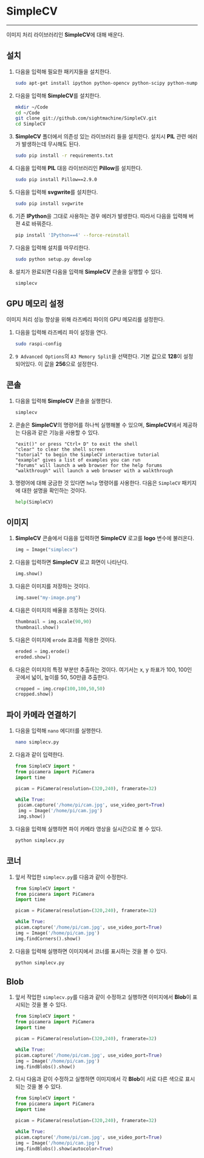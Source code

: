 # SimpleCV

------

이미지 처리 라이브러리인 **SimpleCV**에 대해 배운다.

## 설치

1. 다음을 입력해 필요한 패키지들을 설치한다.

   ```bash
   sudo apt-get install ipython python-opencv python-scipy python-numpy python-setuptools python-pip -y
   ```

2. 다음을 입력해 **SimpleCV**를 설치한다.

   ```bash
   mkdir ~/Code
   cd ~/Code
   git clone git://github.com/sightmachine/SimpleCV.git
   cd SimpleCV
   ```

3. **SimpleCV** 폴더에서 의존성 있는 라이브러리 들을 설치한다. 설치시 **PIL** 관련 에러가 발생하는데 무시해도 된다.

   ```bash
   sudo pip install -r requirements.txt
   ```

4. 다음을 입력해 **PIL** 대응 라이브러리인 **Pillow**를 설치한다.

   ```bash
   sudo pip install Pillow==2.9.0
   ```

5. 다음을 입력해 **svgwrite**를 설치한다.

   ```bash
   sudo pip install svgwrite
   ```

6. 기존 **IPython**을 그대로 사용하는 경우 에러가 발생한다. 따라서 다음을 입력해 버젼 4로 바꿔준다.

   ```bash
   pip install 'IPython==4' --force-reinstall
   ```

7. 다음을 입력해 설치를 마무리한다.

   ```bash
   sudo python setup.py develop
   ```

8. 설치가 완료되면 다음을 입력해 **SimpleCV** 콘솔을 실행할 수 있다.

   ```bash
   simplecv
   ```

## GPU 메모리 설정

이미지 처리 성능 향상을 위해 라즈베리 파이의 GPU 메모리를 설정한다.

1. 다음을 입력해 라즈베리 파이 설정을 연다.

   ```bash
   sudo raspi-config
   ```

2. `9 Advanced Options`의 `A3 Memory Split`을 선택한다. 기본 값으로 **128**이 설정되어있다. 이 값을 **256**으로 설정한다.

## 콘솔

1. 다음을 입력해 **SimpleCV** 콘솔을 실행한다.

   ```bash
   simplecv
   ```

2. 콘솔은 **SimpleCV**의 명령어를 하나씩 실행해볼 수 있으며, **SimpleCV**에서 제공하는 다음과 같은 기능을 사용할 수 있다.

   ```
   "exit()" or press "Ctrl+ D" to exit the shell
   "clear" to clear the shell screen
   "tutorial" to begin the SimpleCV interactive tutorial
   "example" gives a list of examples you can run
   "forums" will launch a web browser for the help forums
   "walkthrough" will launch a web browser with a walkthrough
   ```

3. 명령어에 대해 궁금한 것 있다면 `help` 명령어를 사용한다. 다음은 `SimpleCV` 패키지에 대한 설명을 확인하는 것이다.

   ```python
   help(SimpleCV)
   ```

## 이미지

1. **SimpleCV** 콘솔에서 다음을 입력하면 **SimpleCV** 로고를 **logo** 변수에 불러온다.

   ```python
   img = Image("simplecv")
   ```

2. 다음을 입력하면 **SimpleCV** 로고 화면이 나타난다.

   ```python
   img.show()
   ```

3. 다음은 이미지를 저장하는 것이다.

   ```python
   img.save("my-image.png")
   ```

4. 다음은 이미지의 배율을 조정하는 것이다.

   ```python
   thumbnail = img.scale(90,90)
   thumbnail.show()
   ```

5. 다음은 이미지에 `erode` 효과를 적용한 것이다.

   ```python
   eroded = img.erode()
   eroded.show()
   ```

6. 다음은 이미지의 특정 부분만 추출하는 것이다. 여기서는 x, y 좌표가 100, 100인 곳에서 넓이, 높이를 50, 50만큼 추출한다.

   ```python
   cropped = img.crop(100,100,50,50)
   cropped.show()
   ```

## 파이 카메라 연결하기

1. 다음을 입력해 `nano` 에디터를 실행한다.

   ```bash
   nano simplecv.py
   ```

2. 다음과 같이 입력한다.

   ```python
   from SimpleCV import *
   from picamera import PiCamera
   import time
   
   picam = PiCamera(resolution=(320,240), framerate=32)
   
   while True:
    picam.capture('/home/pi/cam.jpg', use_video_port=True)
    img = Image('/home/pi/cam.jpg')
    img.show()
   ```

3. 다음을 입력해 실행하면 파이 카메라 영상을 실시간으로 볼 수 있다.

   ```bash
   python simplecv.py
   ```

## 코너

1. 앞서 작업한 `simplecv.py`를 다음과 같이 수정한다.

   ```python
   from SimpleCV import *
   from picamera import PiCamera
   import time
   
   picam = PiCamera(resolution=(320,240), framerate=32)
   
   while True:
   picam.capture('/home/pi/cam.jpg', use_video_port=True)
   img = Image('/home/pi/cam.jpg')
   img.findCorners().show()
   ```

2. 다음을 입력해 실행하면 이미지에서 코너를 표시하는 것을 볼 수 있다.

   ```bash
   python simplecv.py
   ```

## Blob

1. 앞서 작업한 `simplecv.py`를 다음과 같이 수정하고 실행하면 이미지에서 **Blob**이 표시되는 것을 볼 수 있다.

   ```python
   from SimpleCV import *
   from picamera import PiCamera
   import time
   
   picam = PiCamera(resolution=(320,240), framerate=32)
   
   while True:
   picam.capture('/home/pi/cam.jpg', use_video_port=True)
   img = Image('/home/pi/cam.jpg')
   img.findBlobs().show()
   ```

2. 다시 다음과 같이 수정하고 실행하면 이미지에서 각 **Blob**이 서로 다른 색으로 표시되는 것을 볼 수 있다.

   ```python
   from SimpleCV import *
   from picamera import PiCamera
   import time
   
   picam = PiCamera(resolution=(320,240), framerate=32)
   
   while True:
   picam.capture('/home/pi/cam.jpg', use_video_port=True)
   img = Image('/home/pi/cam.jpg')
   img.findBlobs().show(autocolor=True)
   ```

